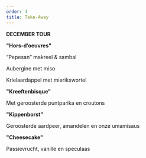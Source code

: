 ```yaml
---
order: 4
title: Take-Away
---
```

**DECEMBER TOUR**


**"Hors-d’oeuvres"** 


 “Pepesan” makreel & sambal 


 Aubergine met miso 


 Krielaardappel met mierikswortel 



**"Kreeftenbisque"** 


 Met geroosterde puntparika en croutons 

**"Kippenborst"**


 Geroosterde aardpeer, amandelen en onze umamisaus 

**"Cheesecake"** 


 Passievrucht, vanille en speculaas